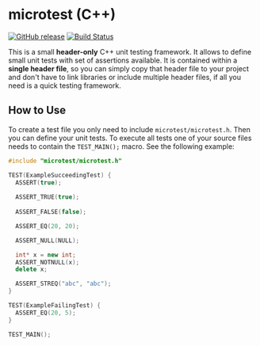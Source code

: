 # microtest (C++)
[![GitHub release](https://img.shields.io/github/release/torpedro/microtest.svg?maxAge=2592000)](https://github.com/torpedro/microtest/releases)
[![Build Status](https://img.shields.io/travis/torpedro/microtest.svg?maxAge=2592000)](https://travis-ci.org/torpedro/microtest)

This is a small **header-only** C++ unit testing framework. It allows to define small unit tests with set of assertions available. It is contained within a **single header file**, so you can simply copy that header file to your project and don't have to link libraries or include multiple header files, if all you need is a quick testing framework.

## How to Use

To create a test file you only need to include `microtest/microtest.h`. Then you can define your unit tests. To execute all tests one of your source files needs to contain the `TEST_MAIN();` macro. See the following example:

```cpp
#include "microtest/microtest.h"

TEST(ExampleSucceedingTest) {
  ASSERT(true);
  
  ASSERT_TRUE(true);
  
  ASSERT_FALSE(false);

  ASSERT_EQ(20, 20);

  ASSERT_NULL(NULL);

  int* x = new int;
  ASSERT_NOTNULL(x);
  delete x;

  ASSERT_STREQ("abc", "abc");
}

TEST(ExampleFailingTest) {
  ASSERT_EQ(20, 5);
}

TEST_MAIN();
```
